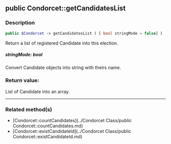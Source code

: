 ## public Condorcet::getCandidatesList

### Description    

```php
public $Condorcet -> getCandidatesList ( [ bool stringMode = false] )
```

Return a list of registered Candidate into this election.    


##### **stringMode:** *bool*   
Convert Candidate objects into string with theirs name.    



### Return value:   

List of Candidate into an array.


---------------------------------------

### Related method(s)      

* [Condorcet::countCandidates](../Condorcet Class/public Condorcet::countCandidates.md)    
* [Condorcet::existCandidateId](../Condorcet Class/public Condorcet::existCandidateId.md)    
